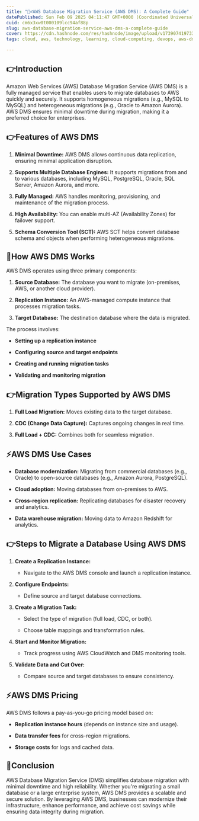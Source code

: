 ```yaml
---
title: "🤷‍♂️AWS Database Migration Service (AWS DMS): A Complete Guide"
datePublished: Sun Feb 09 2025 04:11:47 GMT+0000 (Coordinated Universal Time)
cuid: cm6x3xw0t000109lcc94af88p
slug: aws-database-migration-service-aws-dms-a-complete-guide
cover: https://cdn.hashnode.com/res/hashnode/image/upload/v1739074197336/ae0ac99e-7837-4953-91f1-ec99e8b351d5.jpeg
tags: cloud, aws, technology, learning, cloud-computing, devops, aws-dms

---
```


## 👉Introduction

Amazon Web Services (AWS) Database Migration Service (AWS DMS) is a fully managed service that enables users to migrate databases to AWS quickly and securely. It supports homogeneous migrations (e.g., MySQL to MySQL) and heterogeneous migrations (e.g., Oracle to Amazon Aurora). AWS DMS ensures minimal downtime during migration, making it a preferred choice for enterprises.

## 👉Features of AWS DMS

1. **Minimal Downtime:** AWS DMS allows continuous data replication, ensuring minimal application disruption.
    
2. **Supports Multiple Database Engines:** It supports migrations from and to various databases, including MySQL, PostgreSQL, Oracle, SQL Server, Amazon Aurora, and more.
    
3. **Fully Managed:** AWS handles monitoring, provisioning, and maintenance of the migration process.
    
4. **High Availability:** You can enable multi-AZ (Availability Zones) for failover support.
    
5. **Schema Conversion Tool (SCT):** AWS SCT helps convert database schema and objects when performing heterogeneous migrations.
    

## 🤔How AWS DMS Works

AWS DMS operates using three primary components:

1. **Source Database:** The database you want to migrate (on-premises, AWS, or another cloud provider).
    
2. **Replication Instance:** An AWS-managed compute instance that processes migration tasks.
    
3. **Target Database:** The destination database where the data is migrated.
    

The process involves:

* **Setting up a replication instance**
    
* **Configuring source and target endpoints**
    
* **Creating and running migration tasks**
    
* **Validating and monitoring migration**
    

## 👉Migration Types Supported by AWS DMS

1. **Full Load Migration:** Moves existing data to the target database.
    
2. **CDC (Change Data Capture):** Captures ongoing changes in real time.
    
3. **Full Load + CDC:** Combines both for seamless migration.
    

## ⚡AWS DMS Use Cases

* **Database modernization:** Migrating from commercial databases (e.g., Oracle) to open-source databases (e.g., Amazon Aurora, PostgreSQL).
    
* **Cloud adoption:** Moving databases from on-premises to AWS.
    
* **Cross-region replication:** Replicating databases for disaster recovery and analytics.
    
* **Data warehouse migration:** Moving data to Amazon Redshift for analytics.
    

## 👉Steps to Migrate a Database Using AWS DMS

1. **Create a Replication Instance:**
    
    * Navigate to the AWS DMS console and launch a replication instance.
        
2. **Configure Endpoints:**
    
    * Define source and target database connections.
        
3. **Create a Migration Task:**
    
    * Select the type of migration (full load, CDC, or both).
        
    * Choose table mappings and transformation rules.
        
4. **Start and Monitor Migration:**
    
    * Track progress using AWS CloudWatch and DMS monitoring tools.
        
5. **Validate Data and Cut Over:**
    
    * Compare source and target databases to ensure consistency.
        

## ⚡AWS DMS Pricing

AWS DMS follows a pay-as-you-go pricing model based on:

* **Replication instance hours** (depends on instance size and usage).
    
* **Data transfer fees** for cross-region migrations.
    
* **Storage costs** for logs and cached data.
    

## 🤔Conclusion

AWS Database Migration Service (DMS) simplifies database migration with minimal downtime and high reliability. Whether you're migrating a small database or a large enterprise system, AWS DMS provides a scalable and secure solution. By leveraging AWS DMS, businesses can modernize their infrastructure, enhance performance, and achieve cost savings while ensuring data integrity during migration.